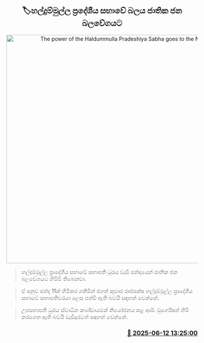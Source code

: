 <p align='center'><b><h2 align='center' title='The power of the Haldummulla Pradeshiya Sabha goes to the NPP'>🏷හල්දුම්මුල්ල ප්‍රදේශීය සභාවේ බලය ජාතික ජන බලවේගයට</h2></b></p>
<p align='center'><img src='https://helakuru.sgp1.cdn.digitaloceanspaces.com/esana/images/lib/npp-399388.jpg' width='600' alt='The power of the Haldummulla Pradeshiya Sabha goes to the NPP'></p>

> හල්දුම්මුල්ල ප්‍රාදේශීය සභාවේ සභාපති ධුරය වැඩි ඡන්දයෙන් ජාතික ජන බලවේගයට හිමිවී තිබෙනවා.

> ඒ අනුව ඡන්ද 11ක් හිමිකර ගනිමින් ජගත් කුමාර රාජපක්ෂ හල්දුම්මුල්ල ප්‍රාදේශීය සභාවේ සභාපතිවරයා ලෙස පත්වී ඇති බවයි සඳහන් වෙන්නේ.

> උපසභාපති ධුරය ස්වාධීන කණ්ඩායමක් නියෝජනය කළ ආර්. මුර්ගේෂන් හිමි කරගෙන ඇති බවයි වැඩිදුරටත් සඳහන් වෙන්නේ.



<h3 align='right'><a href='https://www.helakuru.lk/esana/p/110937/'>📅 2025-06-12 13:25:00</a></h3>
